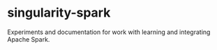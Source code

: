 # singularity-spark
Experiments and documentation for work with learning and integrating Apache Spark.
